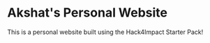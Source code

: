 # Akshat's Personal Website
This is a personal website built using the Hack4Impact Starter Pack!
<Some description>
